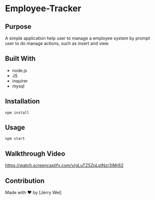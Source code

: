 # Employee-Tracker

## Purpose

A simple application help user to manage a employee system by prompt user to do manage actions, such as insert and view.


## Built With

* node.js
* JS
* inquirer
* mysql


## Installation
    
    npm install


## Usage
    
    npm start


## Walkthrough Video 
https://watch.screencastify.com/v/gLuTZ5ZpLplNzr3iMr62


## Contribution

Made with ❤️ by [Jerry Wei]